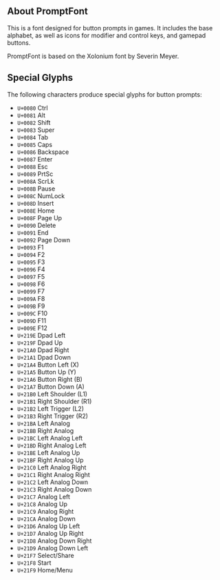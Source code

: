 ## About PromptFont
This is a font designed for button prompts in games. It includes the base alphabet, as well as icons for modifier and control keys, and gamepad buttons.

PromptFont is based on the Xolonium font by Severin Meyer.

## Special Glyphs
The following characters produce special glyphs for button prompts:

* `U+0080` Ctrl
* `U+0081` Alt
* `U+0082` Shift
* `U+0083` Super
* `U+0084` Tab
* `U+0085` Caps
* `U+0086` Backspace
* `U+0087` Enter
* `U+0088` Esc
* `U+0089` PrtSc
* `U+008A` ScrLk
* `U+008B` Pause
* `U+008C` NumLock
* `U+008D` Insert
* `U+008E` Home
* `U+008F` Page Up
* `U+0090` Delete
* `U+0091` End
* `U+0092` Page Down
* `U+0093` F1
* `U+0094` F2
* `U+0095` F3
* `U+0096` F4
* `U+0097` F5
* `U+0098` F6
* `U+0099` F7
* `U+009A` F8
* `U+009B` F9
* `U+009C` F10
* `U+009D` F11
* `U+009E` F12
* `U+219E` Dpad Left
* `U+219F` Dpad Up
* `U+21A0` Dpad Right
* `U+21A1` Dpad Down
* `U+21A4` Button Left (X)
* `U+21A5` Button Up (Y)
* `U+21A6` Button Right (B)
* `U+21A7` Button Down (A)
* `U+21B0` Left Shoulder (L1)
* `U+21B1` Right Shoulder (R1)
* `U+21B2` Left Trigger (L2)
* `U+21B3` Right Trigger (R2)
* `U+21BA` Left Analog
* `U+21BB` Right Analog
* `U+21BC` Left Analog Left
* `U+21BD` Right Analog Left
* `U+21BE` Left Analog Up
* `U+21BF` Right Analog Up
* `U+21C0` Left Analog Right
* `U+21C1` Right Analog Right
* `U+21C2` Left Analog Down
* `U+21C3` Right Analog Down
* `U+21C7` Analog Left
* `U+21C8` Analog Up
* `U+21C9` Analog Right
* `U+21CA` Analog Down
* `U+21D6` Analog Up Left
* `U+21D7` Analog Up Right
* `U+21D8` Analog Down Right
* `U+21D9` Analog Down Left
* `U+21F7` Select/Share
* `U+21F8` Start
* `U+21F9` Home/Menu
